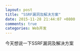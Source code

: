 ```yaml
---
layout: post
title: "SSRF漏洞及解决方案"
date: 2015-11-28 21:44:07 +0800
comments: true
categories: Web开发
---
```

今天想说一下SSRF漏洞及解决方案